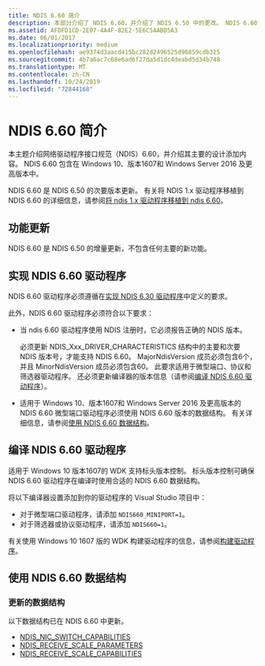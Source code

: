 ```yaml
---
title: NDIS 6.60 简介
description: 本部分介绍了 NDIS 6.60，并介绍了 NDIS 6.50 中的更改。 NDIS 6.60 包含在 Windows 10、版本1607和 Windows Server 2016 及更高版本中。
ms.assetid: AFDFD1CD-2E07-4A4F-82E2-5E6C5AABD5A3
ms.date: 06/01/2017
ms.localizationpriority: medium
ms.openlocfilehash: ae9374d3aacd415bc282d2496525d96859cdb325
ms.sourcegitcommit: 4b7a6ac7c68e6ad6f27da5d1dc4deabd5d34b748
ms.translationtype: MT
ms.contentlocale: zh-CN
ms.lasthandoff: 10/24/2019
ms.locfileid: "72844168"
---
```

# <a name="introduction-to-ndis-660"></a>NDIS 6.60 简介

本主题介绍网络驱动程序接口规范（NDIS）6.60，并介绍其主要的设计添加内容。 NDIS 6.60 包含在 Windows 10、版本1607和 Windows Server 2016 及更高版本中。

NDIS 6.60 是 NDIS 6.50 的次要版本更新。 有关将 NDIS 1.x 驱动程序移植到 NDIS 6.60 的详细信息，请参阅[将 ndis 1.x 驱动程序移植到 ndis 6.60](porting-ndis-6-x-drivers-to-ndis-6-60.md)。

## <a name="feature-updates"></a>功能更新

NDIS 6.60 是 NDIS 6.50 的增量更新，不包含任何主要的新功能。

## <a name="implementing-an-ndis-660-driver"></a>实现 NDIS 6.60 驱动程序

NDIS 6.60 驱动程序必须遵循在[实现 NDIS 6.30 驱动程序](implementing-an-ndis-6-30-driver.md)中定义的要求。

此外，NDIS 6.60 驱动程序必须符合以下要求：

- 当 ndis 6.60 驱动程序使用 NDIS 注册时，它必须报告正确的 NDIS 版本。
   
   必须更新 NDIS_Xxx_DRIVER_CHARACTERISTICS 结构中的主要和次要 NDIS 版本号，才能支持 NDIS 6.60。 MajorNdisVersion 成员必须包含6个，并且 MinorNdisVersion 成员必须包含60。 此要求适用于微型端口、协议和筛选器驱动程序。 还必须更新编译器的版本信息（请参阅[编译 NDIS 6.60 驱动程序](#compiling-an-ndis-660-driver)）。

- 适用于 Windows 10、版本1607和 Windows Server 2016 及更高版本的 NDIS 6.60 微型端口驱动程序必须使用 NDIS 6.60 版本的数据结构。 有关详细信息，请参阅[使用 NDIS 6.60 数据结构](#using-ndis-660-data-structures)。

## <a name="compiling-an-ndis-660-driver"></a>编译 NDIS 6.60 驱动程序

适用于 Windows 10 版本1607的 WDK 支持标头版本控制。 标头版本控制可确保 NDIS 6.60 驱动程序在编译时使用合适的 NDIS 6.60 数据结构。

将以下编译器设置添加到你的驱动程序的 Visual Studio 项目中：

- 对于微型端口驱动程序，请添加 ```NDIS660_MINIPORT=1```。
- 对于筛选器或协议驱动程序，请添加 ```NDIS660=1```。

有关使用 Windows 10 1607 版的 WDK 构建驱动程序的信息，请参阅[构建驱动程序](../develop/building-a-driver.md)。

## <a name="using-ndis-660-data-structures"></a>使用 NDIS 6.60 数据结构

### <a name="updated-data-structures"></a>更新的数据结构

以下数据结构已在 NDIS 6.60 中更新。

- [NDIS_NIC_SWITCH_CAPABILITIES](https://docs.microsoft.com/windows-hardware/drivers/ddi/ntddndis/ns-ntddndis-_ndis_nic_switch_capabilities)
- [NDIS_RECEIVE_SCALE_PARAMETERS](https://docs.microsoft.com/windows-hardware/drivers/ddi/ntddndis/ns-ntddndis-_ndis_receive_scale_parameters)
- [NDIS_RECEIVE_SCALE_CAPABILITIES](https://docs.microsoft.com/windows-hardware/drivers/ddi/ntddndis/ns-ntddndis-_ndis_receive_scale_capabilities)

